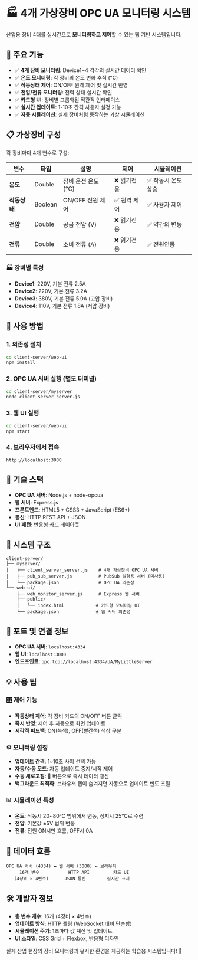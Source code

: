 # 🏭 4개 가상장비 OPC UA 모니터링 시스템

산업용 장비 4대를 실시간으로 **모니터링하고 제어**할 수 있는 웹 기반 시스템입니다.

## 🎯 주요 기능

- ✅ **4개 장비 모니터링**: Device1~4 각각의 실시간 데이터 확인
- ✅ **온도 모니터링**: 각 장비의 온도 변화 추적 (°C)
- ✅ **작동상태 제어**: ON/OFF 원격 제어 및 실시간 반영
- ✅ **전압/전류 모니터링**: 전력 상태 실시간 확인
- ✅ **카드형 UI**: 장비별 그룹화된 직관적 인터페이스
- ✅ **실시간 업데이트**: 1-10초 간격 사용자 설정 가능
- ✅ **자동 시뮬레이션**: 실제 장비처럼 동작하는 가상 시뮬레이션

## 📋 가상장비 구성

각 장비마다 4개 변수로 구성:

| 변수 | 타입 | 설명 | 제어 | 시뮬레이션 |
|------|------|------|------|------------|
| **온도** | Double | 장비 운전 온도 (°C) | ❌ 읽기전용 | ✅ 작동시 온도 상승 |
| **작동상태** | Boolean | ON/OFF 전원 제어 | ✅ 원격 제어 | ✅ 사용자 제어 |
| **전압** | Double | 공급 전압 (V) | ❌ 읽기전용 | ✅ 약간의 변동 |
| **전류** | Double | 소비 전류 (A) | ❌ 읽기전용 | ✅ 전원연동 |

### 🏭 장비별 특성

- **Device1**: 220V, 기본 전류 2.5A
- **Device2**: 220V, 기본 전류 3.2A  
- **Device3**: 380V, 기본 전류 5.0A (고압 장비)
- **Device4**: 110V, 기본 전류 1.8A (저압 장비)

## 🚀 사용 방법

### 1. 의존성 설치
```bash
cd client-server/web-ui
npm install
```

### 2. OPC UA 서버 실행 (별도 터미널)
```bash
cd client-server/myserver  
node client_server_server.js
```

### 3. 웹 UI 실행
```bash
cd client-server/web-ui
npm start
```

### 4. 브라우저에서 접속
```
http://localhost:3000
```

## 🔧 기술 스택

- **OPC UA 서버**: Node.js + node-opcua
- **웹 서버**: Express.js
- **프론트엔드**: HTML5 + CSS3 + JavaScript (ES6+)
- **통신**: HTTP REST API + JSON
- **UI 패턴**: 반응형 카드 레이아웃

## 📁 시스템 구조

```
client-server/
├── myserver/
│   ├── client_server_server.js    # 4개 가상장비 OPC UA 서버
│   ├── pub_sub_server.js          # PubSub 실험용 서버 (미사용)
│   └── package.json               # OPC UA 의존성
└── web-ui/
    ├── web_monitor_server.js      # Express 웹 서버
    ├── public/
    │   └── index.html            # 카드형 모니터링 UI
    └── package.json              # 웹 서버 의존성
```

## 🔌 포트 및 연결 정보

- **OPC UA 서버**: `localhost:4334`
- **웹 UI**: `localhost:3000`
- **엔드포인트**: `opc.tcp://localhost:4334/UA/MyLittleServer`

## 💡 사용 팁

### 🎛️ 제어 기능
- **작동상태 제어**: 각 장비 카드의 ON/OFF 버튼 클릭
- **즉시 반영**: 제어 후 자동으로 화면 업데이트
- **시각적 피드백**: ON(녹색), OFF(빨간색) 색상 구분

### ⚙️ 모니터링 설정
- **업데이트 간격**: 1~10초 사이 선택 가능
- **자동/수동 모드**: 자동 업데이트 중지/시작 제어
- **수동 새로고침**: 🔄 버튼으로 즉시 데이터 갱신
- **백그라운드 최적화**: 브라우저 탭이 숨겨지면 자동으로 업데이트 빈도 조절

### 📊 시뮬레이션 특성
- **온도**: 작동시 20~80°C 범위에서 변동, 정지시 25°C로 수렴
- **전압**: 기본값 ±5V 범위 변동
- **전류**: 전원 ON시만 흐름, OFF시 0A

## 🔄 데이터 흐름

```
OPC UA 서버 (4334) ↔ 웹 서버 (3000) ↔ 브라우저
     16개 변수           HTTP API         카드 UI
   (4장비 × 4변수)      JSON 통신        실시간 표시
```

## 🛠️ 개발자 정보

- **총 변수 개수**: 16개 (4장비 × 4변수)
- **업데이트 방식**: HTTP 폴링 (WebSocket 대비 단순함)
- **시뮬레이션 주기**: 1초마다 값 계산 및 업데이트
- **UI 스타일**: CSS Grid + Flexbox, 반응형 디자인

실제 산업 현장의 장비 모니터링과 유사한 환경을 제공하는 학습용 시스템입니다! 🎉 